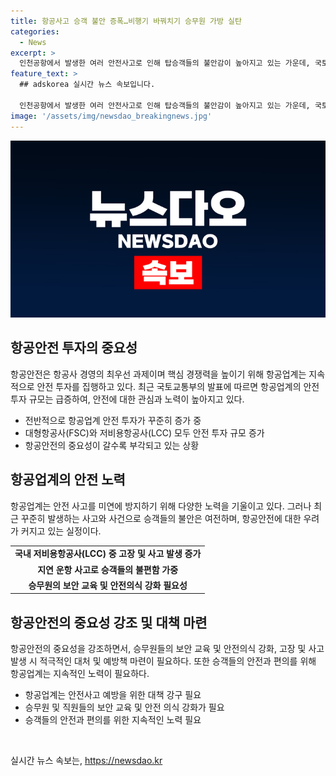 ```yaml
---
title: 항공사고 승객 불안 증폭…비행기 바꿔치기 승무원 가방 실탄
categories:
  - News
excerpt: >
  인천공항에서 발생한 여러 안전사고로 인해 탑승객들의 불안감이 높아지고 있는 가운데, 국토교통부가 항공사 및 공항운영자의 안전 투자 실적을 공개했다. 지난해 항공업계의 안전 투자 규모는 5조8453억원으로, 2022년 대비 38.2% 증가한 것으로 나타났다. 그럼에도 불구하고 기체 고장, 운항 중 비상구 사고 등의 문제가 지속되고 있어 승객들의 우려는 여전한 실정이다. 특히 티웨이항공은 안전 문제로 논란의 중심에 섰으며, 이에 대한 승객들의 손해배상 청구 소송까지 예고되고 있는 상황이다.
feature_text: >
  ## adskorea 실시간 뉴스 속보입니다.

  인천공항에서 발생한 여러 안전사고로 인해 탑승객들의 불안감이 높아지고 있는 가운데, 국토교통부가 항공사 및 공항운영자의 안전 투자 실적을 공개했다. 지난해 항공업계의 안전 투자 규모는 5조8453억원으로, 2022년 대비 38.2% 증가한 것으로 나타났다. 그럼에도 불구하고 기체 고장, 운항 중 비상구 사고 등의 문제가 지속되고 있어 승객들의 우려는 여전한 실정이다. 특히 티웨이항공은 안전 문제로 논란의 중심에 섰으며, 이에 대한 승객들의 손해배상 청구 소송까지 예고되고 있는 상황이다.
image: '/assets/img/newsdao_breakingnews.jpg'
---
```


<p><img src="/assets/img/newsdao_breakingnews.jpg" alt="adskorea 속보" /></p>

<h2 data-ke-size="size26">항공안전 투자의 중요성</h2>

<p data-ke-size="size16">항공안전은 항공사 경영의 최우선 과제이며 핵심 경쟁력을 높이기 위해 항공업계는 지속적으로 안전 투자를 집행하고 있다. 최근 국토교통부의 발표에 따르면 항공업계의 안전 투자 규모는 급증하여, 안전에 대한 관심과 노력이 높아지고 있다.</p>

<ul>
  <li>전반적으로 항공업계 안전 투자가 꾸준히 증가 중</li>
  <li>대형항공사(FSC)와 저비용항공사(LCC) 모두 안전 투자 규모 증가</li>
  <li>항공안전의 중요성이 갈수록 부각되고 있는 상황</li>
</ul>

<h2 data-ke-size="size26">항공업계의 안전 노력</h2>

<p data-ke-size="size16">항공업계는 안전 사고를 미연에 방지하기 위해 다양한 노력을 기울이고 있다. 그러나 최근 꾸준히 발생하는 사고와 사건으로 승객들의 불안은 여전하며, 항공안전에 대한 우려가 커지고 있는 실정이다.</p>

<table>
  <tr>
    <td style="text-align: center; height: 17px;"><b>국내 저비용항공사(LCC) 중 고장 및 사고 발생 증가</b></td>
  </tr>
  <tr>
    <td style="text-align: center; height: 17px;"><b>지연 운항 사고로 승객들의 불편함 가중</b></td>
  </tr>
  <tr>
    <td style="text-align: center; height: 17px;"><b>승무원의 보안 교육 및 안전의식 강화 필요성</b></td>
  </tr>
</table>

<h2 data-ke-size="size26">항공안전의 중요성 강조 및 대책 마련</h2>

<p data-ke-size="size16">항공안전의 중요성을 강조하면서, 승무원들의 보안 교육 및 안전의식 강화, 고장 및 사고 발생 시 적극적인 대처 및 예방책 마련이 필요하다. 또한 승객들의 안전과 편의를 위해 항공업계는 지속적인 노력이 필요하다.</p>

<ul>
  <li>항공업계는 안전사고 예방을 위한 대책 강구 필요</li>
  <li>승무원 및 직원들의 보안 교육 및 안전 의식 강화가 필요</li>
  <li>승객들의 안전과 편의를 위한 지속적인 노력 필요</li>
</ul>

<p data-ke-size="size16">&nbsp;</p>
실시간 뉴스 속보는, <a href="https://newsdao.kr" rel="dofollow">https://newsdao.kr</a>


